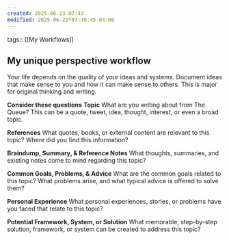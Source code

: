 ```yaml
---
created: 2025-06-23 07:43
modified: 2025-06-23T07:49:45-04:00
---
```

tags:: [[My Workflows]]
## My unique perspective workflow
Your life depends on the quality of your ideas and systems. Document ideas that make sense to you and how it can make sense to others. This is major for original thinking and writing.

**Consider these questions**
**Topic**
What are you writing about from The Queue? This can be a quote, tweet, idea, thought, interest, or even a broad topic.

**References**
What quotes, books, or external content are relevant to this topic? Where did you find this information?

**Braindump, Summary, & Reference Notes**
What thoughts, summaries, and existing notes come to mind regarding this topic?

**Common Goals, Problems, & Advice**
What are the common goals related to this topic? What problems arise, and what typical advice is offered to solve them?

**Personal Experience**
What personal experiences, stories, or problems have you faced that relate to this topic?

**Potential Framework, System, or Solution**
What memorable, step-by-step solution, framework, or system can be created to address this topic?

